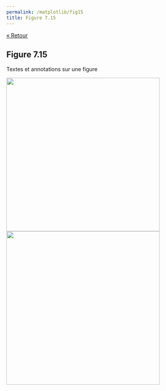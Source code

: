 ```yaml
---
permalink: /matplotlib/fig15
title: Figure 7.15
---
```


[« Retour](/python/matplotlib)

## Figure 7.15

Textes et annotations sur une figure

<img src="/python/_static/matplotlib/fig15_1.png" width="400px"/>
<img src="/python/_static/matplotlib/fig15_2.png" width="400px"/>

<script src="https://emgithub.com/embed.js?target=https%3A%2F%2Fgithub.com%2Fxoolive%2Fpython%2Fblob%2Fmaster%2F02-ecosysteme%2F07-matplotlib%2Ffig15.py&style=github-gist&showLineNumbers=on"></script>
